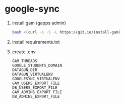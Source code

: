 # google-sync

1. install gam (gapps admin)

   ```sh
   bash <(curl -s -S -L https://git.io/install-gam)
   ```

2. install requirements.txt
3. create .env

   ```env
   GAM_THREADS
   GOOGLE_STUDENTS_DOMAIN
   DATAGUN_DIR
   DATAGUN_VIRTUALENV
   GOOGLESYNC_VIRTUALENV
   GAM_USERS_EXPORT_FILE
   DB_USERS_EXPORT_FILE
   GAM_ADMINS_EXPORT_FILE
   DB_ADMINS_EXPORT_FILE
   ```
